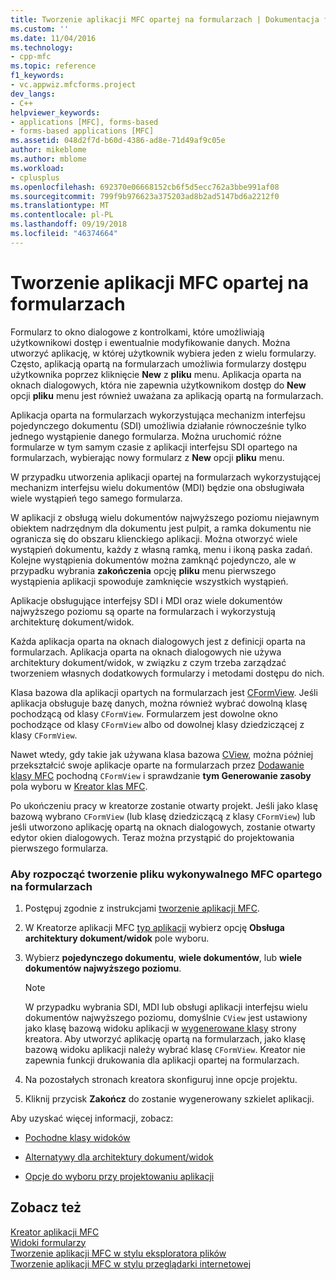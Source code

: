 ```yaml
---
title: Tworzenie aplikacji MFC opartej na formularzach | Dokumentacja firmy Microsoft
ms.custom: ''
ms.date: 11/04/2016
ms.technology:
- cpp-mfc
ms.topic: reference
f1_keywords:
- vc.appwiz.mfcforms.project
dev_langs:
- C++
helpviewer_keywords:
- applications [MFC], forms-based
- forms-based applications [MFC]
ms.assetid: 048d2f7d-b60d-4386-ad8e-71d49af9c05e
author: mikeblome
ms.author: mblome
ms.workload:
- cplusplus
ms.openlocfilehash: 692370e06668152cb6f5d5ecc762a3bbe991af08
ms.sourcegitcommit: 799f9b976623a375203ad8b2ad5147bd6a2212f0
ms.translationtype: MT
ms.contentlocale: pl-PL
ms.lasthandoff: 09/19/2018
ms.locfileid: "46374664"
---
```

# <a name="creating-a-forms-based-mfc-application"></a>Tworzenie aplikacji MFC opartej na formularzach

Formularz to okno dialogowe z kontrolkami, które umożliwiają użytkownikowi dostęp i ewentualnie modyfikowanie danych. Można utworzyć aplikację, w której użytkownik wybiera jeden z wielu formularzy. Często, aplikacją opartą na formularzach umożliwia formularzy dostępu użytkownika poprzez kliknięcie **New** z **pliku** menu. Aplikacja oparta na oknach dialogowych, która nie zapewnia użytkownikom dostęp do **New** opcji **pliku** menu jest również uważana za aplikacją opartą na formularzach.

Aplikacja oparta na formularzach wykorzystująca mechanizm interfejsu pojedynczego dokumentu (SDI) umożliwia działanie równocześnie tylko jednego wystąpienie danego formularza. Można uruchomić różne formularze w tym samym czasie z aplikacji interfejsu SDI opartego na formularzach, wybierając nowy formularz z **New** opcji **pliku** menu.

W przypadku utworzenia aplikacji opartej na formularzach wykorzystującej mechanizm interfejsu wielu dokumentów (MDI) będzie ona obsługiwała wiele wystąpień tego samego formularza.

W aplikacji z obsługą wielu dokumentów najwyższego poziomu niejawnym obiektem nadrzędnym dla dokumentu jest pulpit, a ramka dokumentu nie ogranicza się do obszaru klienckiego aplikacji. Można otworzyć wiele wystąpień dokumentu, każdy z własną ramką, menu i ikoną paska zadań. Kolejne wystąpienia dokumentów można zamknąć pojedynczo, ale w przypadku wybrania **zakończenia** opcję **pliku** menu pierwszego wystąpienia aplikacji spowoduje zamknięcie wszystkich wystąpień.

Aplikacje obsługujące interfejsy SDI i MDI oraz wiele dokumentów najwyższego poziomu są oparte na formularzach i wykorzystują architekturę dokument/widok.

Każda aplikacja oparta na oknach dialogowych jest z definicji oparta na formularzach. Aplikacja oparta na oknach dialogowych nie używa architektury dokument/widok, w związku z czym trzeba zarządzać tworzeniem własnych dodatkowych formularzy i metodami dostępu do nich.

Klasa bazowa dla aplikacji opartych na formularzach jest [CFormView](../../mfc/reference/cformview-class.md). Jeśli aplikacja obsługuje bazę danych, można również wybrać dowolną klasę pochodzącą od klasy `CFormView`. Formularzem jest dowolne okno pochodzące od klasy `CFormView` albo od dowolnej klasy dziedziczącej z klasy `CFormView`.

Nawet wtedy, gdy takie jak używana klasa bazowa [CView](../../mfc/reference/cview-class.md), można później przekształcić swoje aplikacje oparte na formularzach przez [Dodawanie klasy MFC](../../mfc/reference/adding-an-mfc-class.md) pochodną `CFormView` i sprawdzanie **tym Generowanie zasoby** pola wyboru w [Kreator klas MFC](../../mfc/reference/document-template-strings-mfc-add-class-wizard.md).

Po ukończeniu pracy w kreatorze zostanie otwarty projekt. Jeśli jako klasę bazową wybrano `CFormView` (lub klasę dziedziczącą z klasy `CFormView`) lub jeśli utworzono aplikację opartą na oknach dialogowych, zostanie otwarty edytor okien dialogowych. Teraz można przystąpić do projektowania pierwszego formularza.

### <a name="to-begin-creating-a-forms-based-mfc-executable"></a>Aby rozpocząć tworzenie pliku wykonywalnego MFC opartego na formularzach

1. Postępuj zgodnie z instrukcjami [tworzenie aplikacji MFC](../../mfc/reference/creating-an-mfc-application.md).

1. W Kreatorze aplikacji MFC [typ aplikacji](../../mfc/reference/application-type-mfc-application-wizard.md) wybierz opcję **Obsługa architektury dokument/widok** pole wyboru.

1. Wybierz **pojedynczego dokumentu**, **wiele dokumentów**, lub **wiele dokumentów najwyższego poziomu**.

    > [!NOTE]
    >  W przypadku wybrania SDI, MDI lub obsługi aplikacji interfejsu wielu dokumentów najwyższego poziomu, domyślnie `CView` jest ustawiony jako klasę bazową widoku aplikacji w [wygenerowane klasy](../../mfc/reference/generated-classes-mfc-application-wizard.md) strony kreatora. Aby utworzyć aplikację opartą na formularzach, jako klasę bazową widoku aplikacji należy wybrać klasę `CFormView`. Kreator nie zapewnia funkcji drukowania dla aplikacji opartej na formularzach.

1. Na pozostałych stronach kreatora skonfiguruj inne opcje projektu.

1. Kliknij przycisk **Zakończ** do zostanie wygenerowany szkielet aplikacji.

Aby uzyskać więcej informacji, zobacz:

- [Pochodne klasy widoków](../../mfc/derived-view-classes-available-in-mfc.md)

- [Alternatywy dla architektury dokument/widok](../../mfc/alternatives-to-the-document-view-architecture.md)

- [Opcje do wyboru przy projektowaniu aplikacji](../../mfc/application-design-choices.md)

## <a name="see-also"></a>Zobacz też

[Kreator aplikacji MFC](../../mfc/reference/mfc-application-wizard.md)<br/>
[Widoki formularzy](../../mfc/form-views-mfc.md)<br/>
[Tworzenie aplikacji MFC w stylu eksploratora plików](../../mfc/reference/creating-a-file-explorer-style-mfc-application.md)<br/>
[Tworzenie aplikacji MFC w stylu przeglądarki internetowej](../../mfc/reference/creating-a-web-browser-style-mfc-application.md)

